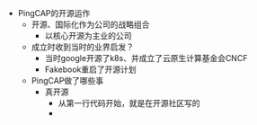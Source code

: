 - PingCAP的开源运作
	- 开源、国际化作为公司的战略组合
		- 以核心开源为主业的公司
	- 成立时收到当时的业界启发？
		- 当时google开源了k8s、并成立了云原生计算基金会CNCF
		- Fakebook重启了开源计划
	- PingCAP做了哪些事
		- 真开源
			- 从第一行代码开始，就是在开源社区写的
			-